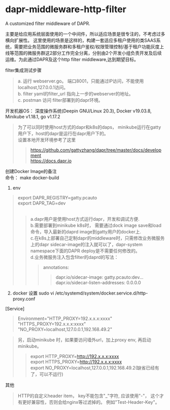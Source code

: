 # dapr-middleware-http-filter
A customized filter middleware of DAPR.

主要是给应用系统层面使用的一个中间件，所以适应场景是很专注的，不考虑过多横向扩展性。
这里使用的场景是这样的，构建一套适应多租户使用的类SAAS系统，需要把业务范围的微服务群和多租户鉴权/权限管理控制/基于租户功能灰度上线等范围的微服务群这2部分工作完全分离，分别由2个开发小组负责开发及后续运维。为此通过DAPR及这个http filter middleware,达到期望目标。

filter集成测试步骤<br>
>a. 运行 webserver.go。 端口8001，只能通过IP访问，不能使用localhost,127.0.0.1访问。<br>
>b. filter yaml的filter_url 指向上一步的webserver的地址。<br>
>c. postman 访问 filter部署到的dapr环境。<br>


开发机器OS： 深度操作系统(Deepin GNU/Linux 20.3), Docker v19.03.8, Minikube v1.18.1, go v1.17.2<br>
>为了可以同时使用host方式的dapr和k8s的daps， minikube运行在gatty用户下，host的dapr是运行在dapr用户下的。<br>
>设置本地开发环境参考了这里<br>
>>https://github.com/gattyzhang/dapr/tree/master/docs/development<br>
>>https://docs.dapr.io


创建Docker Image的备注<br>
命令： make docker-build
1. env<br>   
>export DAPR_REGISTRY=gatty.pcauto<br>
>export DAPR_TAG=dev<br><br>
>>a.dapr用户是使用host方式运行dapr，开发和调试方便.<br>
>>b.需要部署到minikube k8s时， 需要通过dock image save和load命令，导入最新的daprd image到gatty用户的docker上.<br>
>>c.在k8s上部署自己定制dapr的middleware时，只需修改业务微服务上的dapr sidecar-image的注入就可以了，dapr-system namespace下面的DAPR deploy是不需要任何修改的。<br>
>>d.业务微服务注入包含filter的daprd的写法：<br>
>>>annotations:<br>
>>>>dapr.io/sidecar-image: gatty.pcauto:dev...<br>
>>>>dapr.io/sidecar-listen-addresses: 0.0.0.0


2. docker 设置
sudo vi /etc/systemd/system/docker.service.d/http-proxy.conf<br>

[Service]
>Environment="HTTP_PROXY=192.x.x.x:xxxx" "HTTPS_PROXY=192.x.x.x:xxxx" "NO_PROXY=localhost,127.0.0.1,192.168.49.2"<br>

>另，启动minikube 时，如果要访问墙外url，加上proxy env, 再启动minikube。<br>
>>export HTTP_PROXY=http://192.x.x.x:xxxx<br>
>>export HTTPS_PROXY=http://192.x.x.x:xxxx<br>
>>export NO_PROXY=localhost,127.0.0.1,192.168.49.2(缺省已经有了，可以不运行)<br>


其他
>HTTP的自定义header item， key不能包含"_"字符, 应该使用"-"， 这个才有更好兼容性，否则会给nginx等过滤掉的。 例如"Test-Header-Key"。
